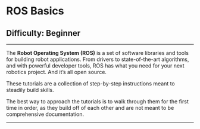 # ROS Basics

## Difficulty: Beginner

---

The **Robot Operating System (ROS)** is a set of software libraries and tools for building robot applications. From drivers to state-of-the-art algorithms, and with powerful developer tools, ROS has what you need for your next robotics project. And it’s all open source.

These tutorials are a collection of step-by-step instructions meant to steadily build skills.

The best way to approach the tutorials is to walk through them for the first time in order, as they build off of each other and are not meant to be comprehensive documentation.

---